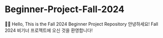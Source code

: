 # Beginner-Project-Fall-2024
👋🏻 Hello, This is the Fall 2024 Beginner Project Repository
안녕하세요! Fall 2024 비기너 프로젝트에 오신 것을 환영합니다!
